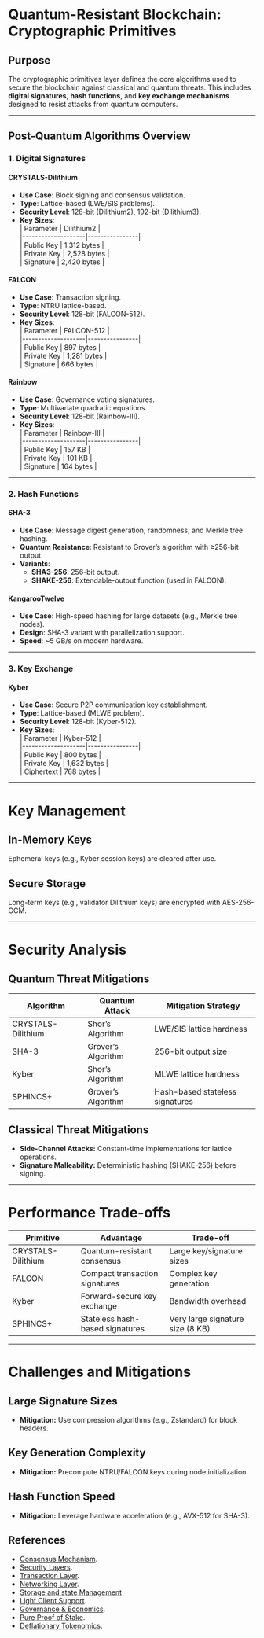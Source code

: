 # Quantum-Resistant Blockchain: Cryptographic Primitives

## **Purpose**

The cryptographic primitives layer defines the core algorithms used to secure the blockchain against classical and
quantum threats. This includes **digital signatures**, **hash functions**, and **key exchange mechanisms** designed to
resist attacks from quantum computers.

---

## **Post-Quantum Algorithms Overview**

### **1. Digital Signatures**

#### **CRYSTALS-Dilithium**

- **Use Case**: Block signing and consensus validation.
- **Type**: Lattice-based (LWE/SIS problems).
- **Security Level**: 128-bit (Dilithium2), 192-bit (Dilithium3).
- **Key Sizes**:  
  | Parameter | Dilithium2 |  
  |--------------------|----------------|  
  | Public Key | 1,312 bytes |  
  | Private Key | 2,528 bytes |  
  | Signature | 2,420 bytes |

#### **FALCON**

- **Use Case**: Transaction signing.
- **Type**: NTRU lattice-based.
- **Security Level**: 128-bit (FALCON-512).
- **Key Sizes**:  
  | Parameter | FALCON-512 |  
  |--------------------|----------------|  
  | Public Key | 897 bytes |  
  | Private Key | 1,281 bytes |  
  | Signature | 666 bytes |

#### **Rainbow**

- **Use Case**: Governance voting signatures.
- **Type**: Multivariate quadratic equations.
- **Security Level**: 128-bit (Rainbow-III).
- **Key Sizes**:  
  | Parameter | Rainbow-III |  
  |--------------------|----------------|  
  | Public Key | 157 KB |  
  | Private Key | 101 KB |  
  | Signature | 164 bytes |

---

### **2. Hash Functions**

#### **SHA-3**

- **Use Case**: Message digest generation, randomness, and Merkle tree hashing.
- **Quantum Resistance**: Resistant to Grover’s algorithm with ≥256-bit output.
- **Variants**:
    - **SHA3-256**: 256-bit output.
    - **SHAKE-256**: Extendable-output function (used in FALCON).

#### **KangarooTwelve**

- **Use Case**: High-speed hashing for large datasets (e.g., Merkle tree nodes).
- **Design**: SHA-3 variant with parallelization support.
- **Speed**: ~5 GB/s on modern hardware.

---

### **3. Key Exchange**

#### **Kyber**

- **Use Case**: Secure P2P communication key establishment.
- **Type**: Lattice-based (MLWE problem).
- **Security Level**: 128-bit (Kyber-512).
- **Key Sizes**:  
  | Parameter | Kyber-512 |  
  |--------------------|----------------|  
  | Public Key | 800 bytes |  
  | Private Key | 1,632 bytes |  
  | Ciphertext | 768 bytes |

---

# Key Management

## In-Memory Keys

Ephemeral keys (e.g., Kyber session keys) are cleared after use.

## Secure Storage

Long-term keys (e.g., validator Dilithium keys) are encrypted with AES-256-GCM.

---

# Security Analysis

## Quantum Threat Mitigations

| Algorithm          | Quantum Attack     | Mitigation Strategy             |
|--------------------|--------------------|---------------------------------|
| CRYSTALS-Dilithium | Shor’s Algorithm   | LWE/SIS lattice hardness        |
| SHA-3              | Grover’s Algorithm | 256-bit output size             |
| Kyber              | Shor’s Algorithm   | MLWE lattice hardness           |
| SPHINCS+           | Grover’s Algorithm | Hash-based stateless signatures |

## Classical Threat Mitigations

- **Side-Channel Attacks:** Constant-time implementations for lattice operations.
- **Signature Malleability:** Deterministic hashing (SHAKE-256) before signing.

---

# Performance Trade-offs

| Primitive          | Advantage                       | Trade-off                        |
|--------------------|---------------------------------|----------------------------------|
| CRYSTALS-Dilithium | Quantum-resistant consensus     | Large key/signature sizes        |
| FALCON             | Compact transaction signatures  | Complex key generation           |
| Kyber              | Forward-secure key exchange     | Bandwidth overhead               |
| SPHINCS+           | Stateless hash-based signatures | Very large signature size (8 KB) |

---

# Challenges and Mitigations

## Large Signature Sizes

- **Mitigation:** Use compression algorithms (e.g., Zstandard) for block headers.

## Key Generation Complexity

- **Mitigation:** Precompute NTRU/FALCON keys during node initialization.

## Hash Function Speed

- **Mitigation:** Leverage hardware acceleration (e.g., AVX-512 for SHA-3).

## References

- [Consensus Mechanism](https://github.com/GradeLabz/quantum-resistant-blockchain-docs/blob/main/1.0%20Introduction/1.0%20Introduction.md).
- [Security Layers](https://github.com/GradeLabz/quantum-resistant-blockchain-docs/tree/main/3.0%20Security%20Layers).
- [Transaction Layer](https://github.com/GradeLabz/quantum-resistant-blockchain-docs/blob/main/2.0%20Core%20Blockchain%20Features/2.2%20transaction-layer.md).
- [Networking Layer](https://github.com/GradeLabz/quantum-resistant-blockchain-docs/blob/main/3.0%20Security%20Layers/3.2%20networking-layer.md).
- [Storage and state Management](https://github.com/GradeLabz/quantum-resistant-blockchain-docs/blob/main/3.0%20Security%20Layers/3.3%20storage-and-state-management.md)
- [Light Client Support](https://github.com/GradeLabz/quantum-resistant-blockchain-docs/blob/main/4.0%20Supporting%20Features/4.1%20light-client-support.md).
- [Governance & Economics](https://github.com/GradeLabz/quantum-resistant-blockchain-docs/tree/main/5.0%20Governance%20and%20Economics).
- [Pure Proof of Stake](https://github.com/GradeLabz/quantum-resistant-blockchain-docs/blob/main/5.0%20Governance%20and%20Economics/5.2%20pure-proof-of-stake.md).
- [Deflationary Tokenomics](https://github.com/GradeLabz/quantum-resistant-blockchain-docs/blob/main/5.0%20Governance%20and%20Economics/5.3%20deflationary-tokenomics.md).
